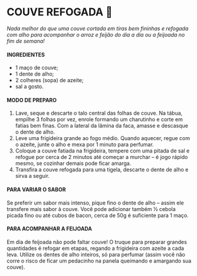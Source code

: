 # COUVE REFOGADA :green_heart:

*Nada melhor do que uma couve cortada em tiras bem fininhas e refogada com alho para acompanhar o arroz e feijão do dia a dia ou a feijoada no fim de semana!*

#### INGREDIENTES

- 1 maço de couve;
- 1 dente de alho;
- 2 colheres (sopa) de azeite;
- sal a gosto.
  

#### MODO DE PREPARO

1. Lave, seque e descarte o talo central das folhas de couve. Na tábua, empilhe 3 folhas por vez, enrole formando um charutinho e corte em fatias bem finas. Com a lateral da lâmina da faca, amasse e descasque o dente de alho.
2. Leve uma frigideira grande ao fogo médio. Quando aquecer, regue com o azeite, junte o alho e mexa por 1 minuto para perfumar.
3. Coloque a couve fatiada na frigideira, tempere com uma pitada de sal e refogue por cerca de 2 minutos até começar a murchar – é jogo rápido mesmo, se cozinhar demais pode ficar amarga.
4. Transfira a couve refogada para uma tigela, descarte o dente de alho e sirva a seguir.



#### PARA VARIAR O SABOR

Se preferir um sabor mais intenso, pique fino o dente de alho – assim ele transfere mais sabor à couve. Você pode adicionar também ½ cebola picada fino ou até cubos de bacon, cerca de 50g é suficiente para 1 maço.

#### PARA ACOMPANHAR A FEIJOADA

Em dia de feijoada não pode faltar couve! O truque para preparar grandes quantidades é refogar em etapas, regando a frigideira com azeite a cada leva. Utilize os dentes de alho inteiros, só para perfumar (assim você não corre o risco de ficar um pedacinho na panela queimando e amargando sua couve). 
